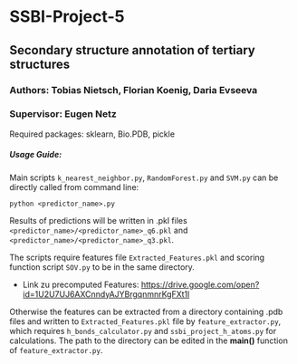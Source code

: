 # SSBI-Project-5

## Secondary structure annotation of tertiary structures

### Authors: Tobias Nietsch, Florian Koenig, Daria Evseeva
### Supervisor: Eugen Netz  

Required packages: sklearn, Bio.PDB, pickle

##### Usage Guide:

Main scripts 
`k_nearest_neighbor.py`, `RandomForest.py` and `SVM.py`
can be directly called from command line:

`python <predictor_name>.py`

Results of predictions will be written in .pkl files 
`<predictor_name>/<predictor_name>_q6.pkl` and
`<predictor_name>/<predictor_name>_q3.pkl`.

The scripts require features file `Extracted_Features.pkl`
and scoring function script `SOV.py`
to be in the same directory.

+ Link zu precomputed Features: https://drive.google.com/open?id=1U2U7UJ6AXCnndyAJYBrgqnmnrKgFXt1l

Otherwise the features can be extracted from a directory 
containing .pdb files
and written to 
`Extracted_Features.pkl` file by
`feature_extractor.py`, which requires 
`h_bonds_calculator.py` and
`ssbi_project_h_atoms.py`
for calculations. The path to the directory
can be edited in the **main()** function of 
`feature_extractor.py`.
